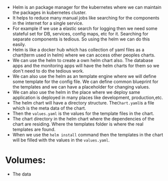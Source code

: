 * Helm is an package manager for the kubernetes where we can maintain the packages in kubernetes cluster.
* It helps to reduce many manual jobs like searching for the components in the internet for a single service.
* For example if we use a elastic search for logging then we need some stateful set for DB, services, config maps, etc for it. Searching for separate components is tedious. So using the helm we can do this easily.
* Helm is like a docker hub which has collection of yaml files as a chart(term used in helm) where we can access other peoples charts.
* We can use the helm to create a own helm chart also. The database apps and the monitoring apps will have the helm charts for them so we don't need to do the tedious work.
* We can also use the helm as an template engine where we will define some template for the config file. We can define common blueprint for the templates and we can have a placeholder for changing values.
*  We can also use the helm in the place where we deploy same application is deployed in many places like development, production,etc.
* The helm chart will have a directory structure. The`Chart.yaml`is a file which is the meta data of the chart.
* Then the `values.yaml` is the values for the template files in the chart.
* The chart directory in the helm chart where the dependencies of the chart are residing. Where the templates folder is where the real templates are found.
* When we use the `helm install` command then the templates in the chart will be filled with the values in the `values.yaml`.
# Volumes:
* The data 